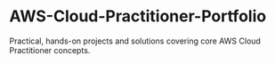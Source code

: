 # AWS-Cloud-Practitioner-Portfolio
Practical, hands-on projects and solutions covering core AWS Cloud Practitioner concepts.
